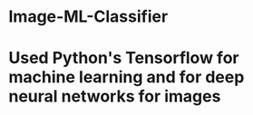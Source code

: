 # Image-ML-Classifier

# Used Python's Tensorflow for machine learning and for deep neural networks for images
